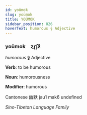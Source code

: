 ```yaml
---
id: yoümok
slug: yoümok
title: YOÜMOK
sidebar_position: 826
hoverText: humorous § Adjective
---
```


### yoümok&emsp;<span kind="abugida">ɀɽʄƶ̑</span>

*humorous* **§** Adjective

**Verb**: to be humorous

**Noun**: humorousness

**Modifier**: humorous

Cantonese 幽默 jau1 mak6 undefined

*Sino-Tibetan Language Family*